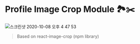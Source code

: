 # Profile Image Crop Module 🏞✂️ 
![스크린샷 2020-10-08 오후 4 47 53](https://user-images.githubusercontent.com/65662469/95430005-2078fe00-0986-11eb-9a11-47c7be3e182b.png)
> Based on react-image-crop (npm library)
